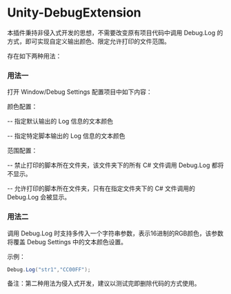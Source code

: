 # Unity-DebugExtension


本插件秉持非侵入式开发的思想，不需要改变原有项目代码中调用 Debug.Log 的方式，即可实现自定义输出颜色、限定允许打印的文件范围。

存在如下两种用法：



### 用法一

打开 Window/Debug Settings 配置项目中如下内容：

颜色配置：

  -- 指定默认输出的 Log 信息的文本颜色

  -- 指定特定脚本输出的 Log 信息的文本颜色

范围配置：

  -- 禁止打印的脚本所在文件夹，该文件夹下的所有 C# 文件调用 Debug.Log 都将不显示。

  -- 允许打印的脚本所在文件夹，只有在指定文件夹下的 C# 文件调用的  Debug.Log 会被显示。





### 用法二

调用 Debug.Log 时支持多传入一个字符串参数，表示16进制的RGB颜色，该参数将覆盖 Debug Settings 中的文本颜色设置。

示例：

```c#
Debug.Log("str1","CC00FF");
```

备注：第二种用法为侵入式开发，建议以测试完即删除代码的方式使用。
